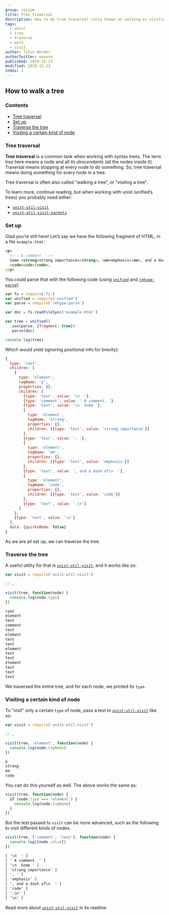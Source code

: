 ```yaml
---
group: recipe
title: Tree traversal
description: How to do tree traversal (also known as walking or visiting a tree)
tags:
  - unist
  - tree
  - traverse
  - walk
  - visit
author: Titus Wormer
authorTwitter: wooorm
published: 2019-12-23
modified: 2019-12-23
index: 1
---
```


## How to walk a tree

### Contents

*   [Tree traversal](#tree-traversal)
*   [Set up](#set-up)
*   [Traverse the tree](#traverse-the-tree)
*   [Visiting a certain kind of node](#visiting-a-certain-kind-of-node)

### Tree traversal

**Tree traversal** is a common task when working with syntax trees.
The term *tree* here means a node and all its *descendants* (all the nodes
inside it).
Traversal means stopping at every node to do something.
So, tree traversal means doing something for every node in a tree.

Tree traversal is often also called “walking a tree”, or “visiting a tree”.

To learn more, continue reading, but when working with unist (unified’s trees)
you probably need either:

*   [`unist-util-visit`][visit]
*   [`unist-util-visit-parents`][visit-parents]

### Set up

Glad you’re still here!
Let’s say we have the following fragment of HTML, in a file `example.html`:

```html
<p>
  <!-- A comment. -->
  Some <strong>strong importance</strong>, <em>emphasis</em>, and a dash of
  <code>code</code>.
</p>
```

You could parse that with the following code (using [`unified`][unified] and
[`rehype-parse`][rehype-parse]):

```js
var fs = require('fs')
var unified = require('unified')
var parse = require('rehype-parse')

var doc = fs.readFileSync('example.html')

var tree = unified()
  .use(parse, {fragment: true})
  .parse(doc)

console.log(tree)
```

Which would yield (ignoring positional info for brevity):

```js
{
  type: 'root',
  children: [
    {
      type: 'element',
      tagName: 'p',
      properties: {},
      children: [
        {type: 'text', value: '\n  '},
        {type: 'comment', value: ' A comment. '},
        {type: 'text', value: '\n  Some '},
        {
          type: 'element',
          tagName: 'strong',
          properties: {},
          children: [{type: 'text', value: 'strong importance'}]
        },
        {type: 'text', value: ', '},
        {
          type: 'element',
          tagName: 'em',
          properties: {},
          children: [{type: 'text', value: 'emphasis'}]
        },
        {type: 'text', value: ', and a dash of\n  '},
        {
          type: 'element',
          tagName: 'code',
          properties: {},
          children: [{type: 'text', value: 'code'}]
        },
        {type: 'text', value: '.\n'}
      ]
    },
    {type: 'text', value: '\n'}
  ],
  data: {quirksMode: false}
}
```

As we are all set up, we can traverse the tree.

### Traverse the tree

A useful utility for that is [`unist-util-visit`][visit], and it works like so:

```js
var visit = require('unist-util-visit')

// …

visit(tree, function(node) {
  console.log(node.type)
})
```

```txt
root
element
text
comment
text
element
text
text
element
text
text
element
text
text
text
```

We traversed the entire tree, and for each node, we printed its `type`.

### Visiting a certain kind of node

To “visit” only a certain `type` of node, pass a test to
[`unist-util-visit`][visit] like so:

```js
var visit = require('unist-util-visit')

// …

visit(tree, 'element', function(node) {
  console.log(node.tagName)
})
```

```txt
p
strong
em
code
```

You can do this yourself as well.
The above works the same as:

```js
visit(tree, function(node) {
  if (node.type === 'element') {
    console.log(node.tagName)
  }
})
```

But the test passed to `visit` can be more advanced, such as the following to
visit different kinds of nodes.

```js
visit(tree, ['comment', 'text'], function(node) {
  console.log([node.value])
})
```

```txt
[ '\n  ' ]
[ ' A comment. ' ]
[ '\n  Some ' ]
[ 'strong importance' ]
[ ', ' ]
[ 'emphasis' ]
[ ', and a dash of\n  ' ]
[ 'code' ]
[ '.\n' ]
[ '\n' ]
```

Read more about [`unist-util-visit`][visit] in its readme.

[visit]: https://github.com/syntax-tree/unist-util-visit

[visit-parents]: https://github.com/syntax-tree/unist-util-visit-parents

[unified]: https://github.com/unifiedjs/unified

[rehype-parse]: https://github.com/rehypejs/rehype/tree/master/packages/rehype-parse

